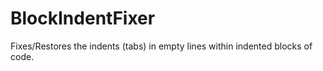 # BlockIndentFixer
Fixes/Restores the indents (tabs) in empty lines within indented blocks of code.
